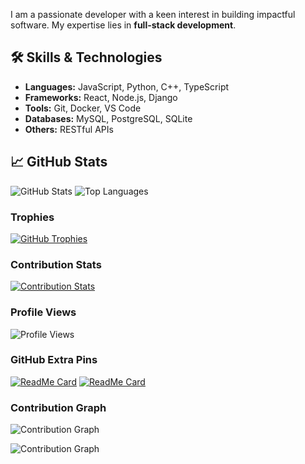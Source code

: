 I am a passionate developer with a keen interest in building impactful software. My expertise lies in **full-stack development**.

## 🛠️ Skills & Technologies
- **Languages:** JavaScript, Python, C++, TypeScript
- **Frameworks:** React, Node.js, Django
- **Tools:** Git, Docker, VS Code
- **Databases:** MySQL, PostgreSQL, SQLite
- **Others:** RESTful APIs

## 📈 GitHub Stats
![GitHub Stats](https://github-readme-stats.vercel.app/api?username=MD-Jafor-Sadek-Khan&show_icons=true&theme=ayu_mirage)
![Top Languages](https://github-readme-stats.vercel.app/api/top-langs/?username=MD-Jafor-Sadek-Khan&layout=compact&theme=ayu_mirage)

### Trophies
[![GitHub Trophies](https://github-profile-trophy.vercel.app/?username=MD-Jafor-Sadek-Khan&theme=onedark)](https://github.com/ryo-ma/github-profile-trophy)

### Contribution Stats
[![Contribution Stats](https://github-contributor-stats.vercel.app/api?username=MD-Jafor-Sadek-Khan)](https://github.com/MD-Jafor-Sadek-Khan/github-contributor-stats)

### Profile Views
![Profile Views](https://komarev.com/ghpvc/?username=MD-Jafor-Sadek-Khan&color=blue)

### GitHub Extra Pins
[![ReadMe Card](https://github-readme-stats.vercel.app/api/pin/?username=MD-Jafor-Sadek-Khan&repo=repo1&theme=ayu_mirage)](https://github.com/MD-Jafor-Sadek-Khan/Orange-Website-in-Django)
[![ReadMe Card](https://github-readme-stats.vercel.app/api/pin/?username=MD-Jafor-Sadek-Khan&repo=repo2&theme=ayu_mirage)](https://github.com/MD-Jafor-Sadek-Khan/ZTM--Crwn-Clothing--React--Redux-SAGA--with-TypeScript)

### Contribution Graph
![Contribution Graph](https://github-readme-activity-graph.vercel.app/graph?username=MD-Jafor-Sadek-Khan&theme=react-dark)

![Contribution Graph](https://github-readme-streak-stats.herokuapp.com/?user=MD-Jafor-Sadek-Khan&theme=ayu-mirage)
